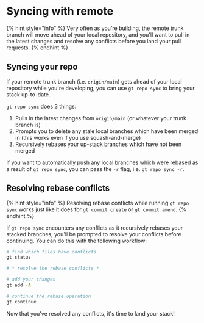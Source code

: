 # Syncing with remote

{% hint style="info" %}
Very often as you're building, the remote trunk branch will move ahead of your local repository, and you'll want to pull in the latest changes and resolve any conflicts before you land your pull requests.
{% endhint %}

## Syncing your repo

If your remote trunk branch (i.e. `origin/main`) gets ahead of your local repository while you're developing, you can use `gt repo sync` to bring your stack up-to-date.&#x20;

`gt repo sync` does 3 things:

1. Pulls in the latest changes from `origin/main` (or whatever your trunk branch is)
2. Prompts you to delete any stale local branches which have been merged in (this works even if you use squash-and-merge)
3. Recursively rebases your up-stack branches which have not been merged

If you want to automatically push any local branches which were rebased as a result of `gt repo sync`, you can pass the `-r` flag, i.e. `gt repo sync -r`.

## Resolving rebase conflicts

{% hint style="info" %}
Resolving rebase conflicts while running `gt repo sync` works just like it does for `gt commit create` or `gt commit amend`.
{% endhint %}

If `gt repo sync` encounters any conflicts as it recursively rebases your stacked branches, you'll be prompted to resolve your conflicts before continuing.  You can do this with the following workflow:

```bash
# find which files have conflicts
gt status

# * resolve the rebase conflicts *

# add your changes
gt add -A

# continue the rebase operation
gt continue
```

Now that you've resolved any conflicts, it's time to land your stack!

